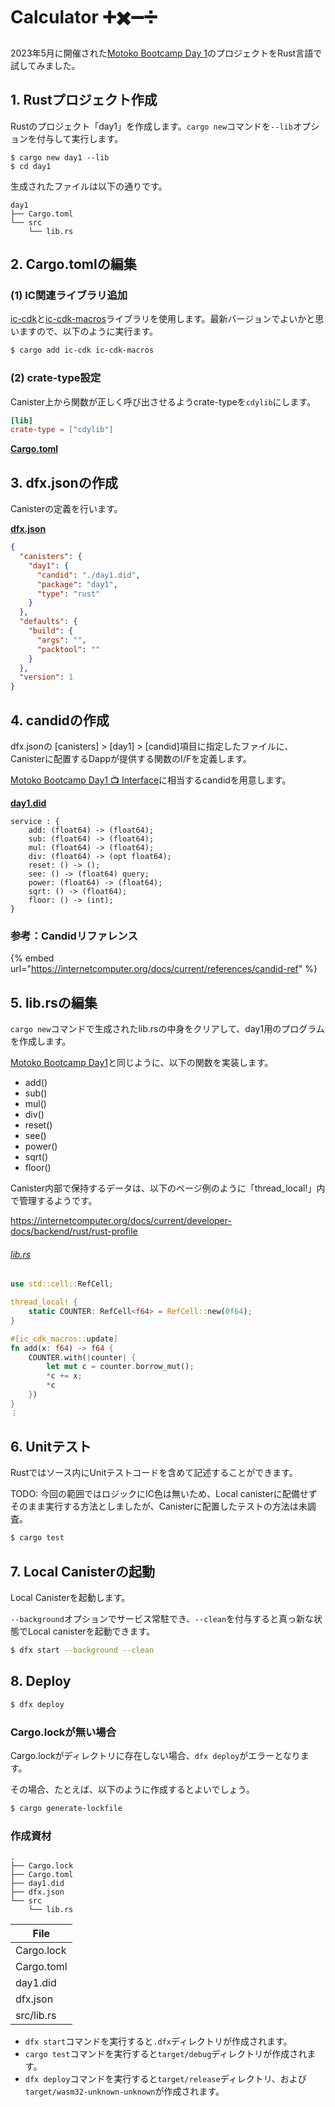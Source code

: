 # Calculator ➕✖️➖➗

2023年5月に開催された[Motoko Bootcamp Day 1](https://github.com/motoko-bootcamp/motoko-starter/blob/main/days/day-1/project/README.MD)のプロジェクトをRust言語で試してみました。

## 1. Rustプロジェクト作成

Rustのプロジェクト「day1」を作成します。`cargo new`コマンドを`--lib`オプションを付与して実行します。

```
$ cargo new day1 --lib
$ cd day1
```

生成されたファイルは以下の通りです。

```
day1
├── Cargo.toml
└── src
    └── lib.rs
```

## 2. Cargo.tomlの編集

### (1) IC関連ライブラリ追加

[ic-cdk](https://docs.rs/ic-cdk/latest/ic\_cdk/)と[ic-cdk-macros](https://docs.rs/ic-cdk-macros/latest/ic\_cdk\_macros/)ライブラリを使用します。最新バージョンでよいかと思いますので、以下のように実行ます。

```bash
$ cargo add ic-cdk ic-cdk-macros
```

### (2) crate-type設定

Canister上から関数が正しく呼び出させるようcrate-typeを`cdylib`にします。

```toml
[lib]
crate-type = ["cdylib"]
```

[**Cargo.toml**](Cargo.toml)

## 3. dfx.jsonの作成

Canisterの定義を行います。

[**dfx.json**](dfx.json)

```json
{
  "canisters": {
    "day1": {
      "candid": "./day1.did",
      "package": "day1",
      "type": "rust"
    }
  },
  "defaults": {
    "build": {
      "args": "",
      "packtool": ""
    }
  },
  "version": 1
}
```

## 4. candidの作成

dfx.jsonの [canisters] > [day1] > [candid]項目に指定したファイルに、Canisterに配置するDappが提供する関数のI/Fを定義します。

[Motoko Bootcamp Day1 📺 Interface](https://github.com/motoko-bootcamp/motoko-starter/blob/main/days/day-1/project/README.MD#-interface)に相当するcandidを用意します。

[**day1.did**](day1.did)

```
service : {
    add: (float64) -> (float64);
    sub: (float64) -> (float64);
    mul: (float64) -> (float64);
    div: (float64) -> (opt float64);
    reset: () -> ();
    see: () -> (float64) query;
    power: (float64) -> (float64);
    sqrt: () -> (float64);
    floor: () -> (int);
}
```

### 参考：Candidリファレンス

{% embed url="https://internetcomputer.org/docs/current/references/candid-ref" %}

## 5. lib.rsの編集

`cargo new`コマンドで生成されたlib.rsの中身をクリアして、day1用のプログラムを作成します。

[Motoko Bootcamp Day1](https://github.com/motoko-bootcamp/motoko-starter/blob/main/days/day-1/project/README.MD)と同じように、以下の関数を実装します。

* add()
* sub()
* mul()
* div()
* reset()
* see()
* power()
* sqrt()
* floor()

Canister内部で保持するデータは、以下のページ例のように「thread_local!」内で管理するようです。

https://internetcomputer.org/docs/current/developer-docs/backend/rust/rust-profile

###### [lib.rs](src/lib.rs)

```rust
use std::cell::RefCell;

thread_local! {
    static COUNTER: RefCell<f64> = RefCell::new(0f64);
}

#[ic_cdk_macros::update]
fn add(x: f64) -> f64 {
    COUNTER.with(|counter| {
        let mut c = counter.borrow_mut();
        *c += x;
        *c
    })
}
︙
```

## 6. Unitテスト

Rustではソース内にUnitテストコードを含めて記述することができます。

TODO: 今回の範囲ではロジックにIC色は無いため、Local canisterに配備せずそのまま実行する方法としましたが、Canisterに配置したテストの方法は未調査。

```bash
$ cargo test
```

## 7. Local Canisterの起動

Local Canisterを起動します。

`--background`オプションでサービス常駐でき、`--clean`を付与すると真っ新な状態でLocal canisterを起動できます。

```bash
$ dfx start --background --clean
```

## 8. Deploy

```bash
$ dfx deploy
```

### Cargo.lockが無い場合

Cargo.lockがディレクトリに存在しない場合、`dfx deploy`がエラーとなります。

その場合、たとえば、以下のように作成するとよいでしょう。

```bash
$ cargo generate-lockfile
```

### 作成資材

```
.
├── Cargo.lock
├── Cargo.toml
├── day1.did
├── dfx.json
└── src
    └── lib.rs
```

| File       |
| ---------- |
| Cargo.lock |
| Cargo.toml |
| day1.did   |
| dfx.json   |
| src/lib.rs |

* `dfx start`コマンドを実行すると`.dfx`ディレクトリが作成されます。
* `cargo test`コマンドを実行すると`target/debug`ディレクトリが作成されます。
* `dfx deploy`コマンドを実行すると`target/release`ディレクトリ、および`target/wasm32-unknown-unknown`が作成されます。
